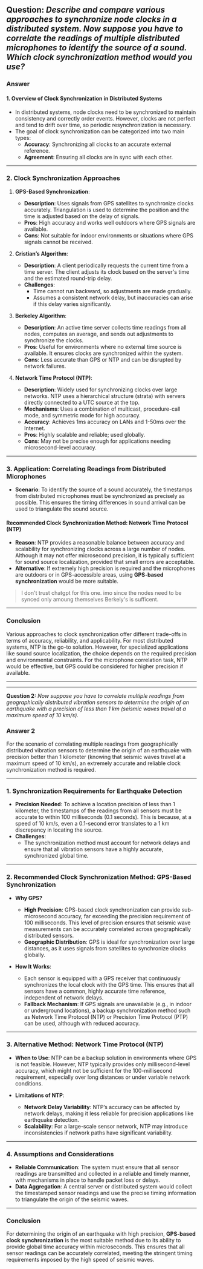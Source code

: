 **Question:** *Describe and compare various approaches to synchronize node clocks in a distributed system. Now suppose you have to correlate the readings of multiple distributed microphones to identify the source of a sound. Which clock synchronization method would you use?*
---

### Answer

#### 1. **Overview of Clock Synchronization in Distributed Systems**
   - In distributed systems, node clocks need to be synchronized to maintain consistency and correctly order events. However, clocks are not perfect and tend to drift over time, so periodic resynchronization is necessary.
   - The goal of clock synchronization can be categorized into two main types:
     - **Accuracy**: Synchronizing all clocks to an accurate external reference.
     - **Agreement**: Ensuring all clocks are in sync with each other.

---

### 2. **Clock Synchronization Approaches**

1. **GPS-Based Synchronization**:
   - **Description**: Uses signals from GPS satellites to synchronize clocks accurately. Triangulation is used to determine the position and the time is adjusted based on the delay of signals.
   - **Pros**: High accuracy and works well outdoors where GPS signals are available.
   - **Cons**: Not suitable for indoor environments or situations where GPS signals cannot be received.

2. **Cristian’s Algorithm**:
   - **Description**: A client periodically requests the current time from a time server. The client adjusts its clock based on the server's time and the estimated round-trip delay.
   - **Challenges**:
     - Time cannot run backward, so adjustments are made gradually.
     - Assumes a consistent network delay, but inaccuracies can arise if this delay varies significantly.

3. **Berkeley Algorithm**:
   - **Description**: An active time server collects time readings from all nodes, computes an average, and sends out adjustments to synchronize the clocks.
   - **Pros**: Useful for environments where no external time source is available. It ensures clocks are synchronized within the system.
   - **Cons**: Less accurate than GPS or NTP and can be disrupted by network failures.

4. **Network Time Protocol (NTP)**:
   - **Description**: Widely used for synchronizing clocks over large networks. NTP uses a hierarchical structure (strata) with servers directly connected to a UTC source at the top.
   - **Mechanisms**: Uses a combination of multicast, procedure-call mode, and symmetric mode for high accuracy.
   - **Accuracy**: Achieves 1ms accuracy on LANs and 1-50ms over the Internet.
   - **Pros**: Highly scalable and reliable; used globally.
   - **Cons**: May not be precise enough for applications needing microsecond-level accuracy.

---

### 3. **Application: Correlating Readings from Distributed Microphones**

- **Scenario**: To identify the source of a sound accurately, the timestamps from distributed microphones must be synchronized as precisely as possible. This ensures the timing differences in sound arrival can be used to triangulate the sound source.
  
#### Recommended Clock Synchronization Method: **Network Time Protocol (NTP)**
   - **Reason**: NTP provides a reasonable balance between accuracy and scalability for synchronizing clocks across a large number of nodes. Although it may not offer microsecond precision, it is typically sufficient for sound source localization, provided that small errors are acceptable.
   - **Alternative**: If extremely high precision is required and the microphones are outdoors or in GPS-accessible areas, using **GPS-based synchronization** would be more suitable.

   >I don't trust chatgpt for this one. imo since the nodes need to be synced only amoung themselves Berkely's is sufficent.

---

### Conclusion
Various approaches to clock synchronization offer different trade-offs in terms of accuracy, reliability, and applicability. For most distributed systems, NTP is the go-to solution. However, for specialized applications like sound source localization, the choice depends on the required precision and environmental constraints. For the microphone correlation task, NTP would be effective, but GPS could be considered for higher precision if available.

---
---
**Question 2:** *Now suppose you have to correlate multiple readings from geographically distributed vibration sensors to determine the origin of an earthquake with a precision of less than 1 km (seismic waves travel at a maximum speed of 10 km/s).*
### Answer 2

For the scenario of correlating multiple readings from geographically distributed vibration sensors to determine the origin of an earthquake with precision better than 1 kilometer (knowing that seismic waves travel at a maximum speed of 10 km/s), an extremely accurate and reliable clock synchronization method is required.

---

### 1. **Synchronization Requirements for Earthquake Detection**
- **Precision Needed**: To achieve a location precision of less than 1 kilometer, the timestamps of the readings from all sensors must be accurate to within 100 milliseconds (0.1 seconds). This is because, at a speed of 10 km/s, even a 0.1-second error translates to a 1 km discrepancy in locating the source.
- **Challenges**: 
  - The synchronization method must account for network delays and ensure that all vibration sensors have a highly accurate, synchronized global time.

---

### 2. **Recommended Clock Synchronization Method: GPS-Based Synchronization**
- **Why GPS?**
  - **High Precision**: GPS-based clock synchronization can provide sub-microsecond accuracy, far exceeding the precision requirement of 100 milliseconds. This level of precision ensures that seismic wave measurements can be accurately correlated across geographically distributed sensors.
  - **Geographic Distribution**: GPS is ideal for synchronization over large distances, as it uses signals from satellites to synchronize clocks globally.

- **How It Works**:
  - Each sensor is equipped with a GPS receiver that continuously synchronizes the local clock with the GPS time. This ensures that all sensors have a common, highly accurate time reference, independent of network delays.
  - **Fallback Mechanism**: If GPS signals are unavailable (e.g., in indoor or underground locations), a backup synchronization method such as Network Time Protocol (NTP) or Precision Time Protocol (PTP) can be used, although with reduced accuracy.

---

### 3. **Alternative Method: Network Time Protocol (NTP)**
- **When to Use**: NTP can be a backup solution in environments where GPS is not feasible. However, NTP typically provides only millisecond-level accuracy, which might not be sufficient for the 100-millisecond requirement, especially over long distances or under variable network conditions.

- **Limitations of NTP**:
  - **Network Delay Variability**: NTP’s accuracy can be affected by network delays, making it less reliable for precision applications like earthquake detection.
  - **Scalability**: For a large-scale sensor network, NTP may introduce inconsistencies if network paths have significant variability.

---

### 4. **Assumptions and Considerations**
- **Reliable Communication**: The system must ensure that all sensor readings are transmitted and collected in a reliable and timely manner, with mechanisms in place to handle packet loss or delays.
- **Data Aggregation**: A central server or distributed system would collect the timestamped sensor readings and use the precise timing information to triangulate the origin of the seismic waves.

---

### Conclusion
For determining the origin of an earthquake with high precision, **GPS-based clock synchronization** is the most suitable method due to its ability to provide global time accuracy within microseconds. This ensures that all sensor readings can be accurately correlated, meeting the stringent timing requirements imposed by the high speed of seismic waves.